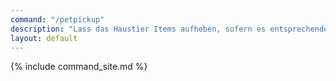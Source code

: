 ```yaml
---
command: "/petpickup"
description: "Lass das Haustier Items aufheben, sofern es entsprechende Skills besitzt."
layout: default
---
```

{% include command_site.md %}
